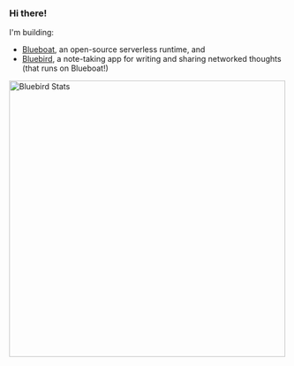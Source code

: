 ### Hi there!

I'm building:

- [Blueboat](https://github.com/losfair/blueboat), an open-source serverless runtime, and
- [Bluebird](https://thebluebird.app), a note-taking app for writing and sharing networked thoughts (that runs on Blueboat!)

[<img src="https://thebluebird.app/activity_map/zhy.png" alt="Bluebird Stats" width="500px">](https://thebluebird.app/people/zhy)
